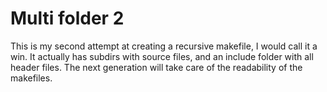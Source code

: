 # Multi folder 2
This is my second attempt at creating a recursive makefile, I would call it a 
win. It actually has subdirs with source files, and an include folder with
all header files. The next generation will take care of the readability of
the makefiles.
